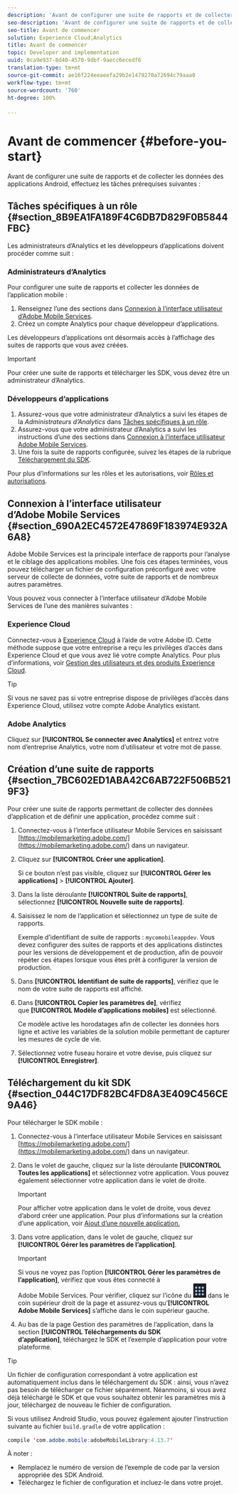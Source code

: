 ```yaml
---
description: 'Avant de configurer une suite de rapports et de collecter les données des applications Android, effectuez les tâches prérequises suivantes '
seo-description: 'Avant de configurer une suite de rapports et de collecter les données des applications Android, effectuez les tâches prérequises suivantes '
seo-title: Avant de commencer
solution: Experience Cloud,Analytics
title: Avant de commencer
topic: Developer and implementation
uuid: 0ca9e937-8d40-4570-9dbf-9aecc6ecedf6
translation-type: tm+mt
source-git-commit: ae16f224eeaeefa29b2e1479270a72694c79aaa0
workflow-type: tm+mt
source-wordcount: '760'
ht-degree: 100%

---
```



# Avant de commencer {#before-you-start}

Avant de configurer une suite de rapports et de collecter les données des applications Android, effectuez les tâches prérequises suivantes :

## Tâches spécifiques à un rôle {#section_8B9EA1FA189F4C6DB7D829F0B5844FBC}

Les administrateurs d’Analytics et les développeurs d’applications doivent procéder comme suit :

### Administrateurs d’Analytics

Pour configurer une suite de rapports et collecter les données de l’application mobile :

1. Renseignez l’une des sections dans [Connexion à l’interface utilisateur d’Adobe Mobile Services](../getting-started/requirements.md#section_690A2EC4572E47869F183974E932A6A8).
1. Créez un compte Analytics pour chaque développeur d’applications.

Les développeurs d’applications ont désormais accès à l’affichage des suites de rapports que vous avez créées.

>[!IMPORTANT]
>
>Pour créer une suite de rapports et télécharger les SDK, vous devez être un administrateur d’Analytics.

### Développeurs d’applications

1. Assurez-vous que votre administrateur d’Analytics a suivi les étapes de la *Administrateurs d’Analytics* dans [Tâches spécifiques à un rôle](../getting-started/requirements.md#section_8B9EA1FA189F4C6DB7D829F0B5844FBC).
1. Assurez-vous que votre administrateur d’Analytics a suivi les instructions d’une des sections dans [Connexion à l’interface utilisateur Adobe Mobile Services](../getting-started/requirements.md#section_690A2EC4572E47869F183974E932A6A8).
1. Une fois la suite de rapports configurée, suivez les étapes de la rubrique [Téléchargement du SDK](../getting-started/requirements.md#section_044C17DF82BC4FD8A3E409C456CE9A46).

Pour plus d’informations sur les rôles et les autorisations, voir [Rôles et autorisations](/help/using/gs/c-mob-roles-and-permissions.md).

## Connexion à l’interface utilisateur d’Adobe Mobile Services  {#section_690A2EC4572E47869F183974E932A6A8}

Adobe Mobile Services est la principale interface de rapports pour l’analyse et le ciblage des applications mobiles. Une fois ces étapes terminées, vous pouvez télécharger un fichier de configuration préconfiguré avec votre serveur de collecte de données, votre suite de rapports et de nombreux autres paramètres.

Vous pouvez vous connecter à l’interface utilisateur d’Adobe Mobile Services de l’une des manières suivantes :

### Experience Cloud

Connectez-vous à [Experience Cloud](https://experiencecloud.adobe.com) à l’aide de votre Adobe ID. Cette méthode suppose que votre entreprise a reçu les privilèges d’accès dans Experience Cloud et que vous avez lié votre compte Analytics. Pour plus d’informations, voir [Gestion des utilisateurs et des produits Experience Cloud](https://docs.adobe.com/content/help/fr-FR/core-services/interface/manage-users-and-products/admin-getting-started.html).

>[!TIP]
>
>Si vous ne savez pas si votre entreprise dispose de privilèges d’accès dans Experience Cloud, utilisez votre compte Adobe Analytics existant.

### Adobe Analytics

Cliquez sur **[!UICONTROL Se connecter avec Analytics]** et entrez votre nom d’entreprise Analytics, votre nom d’utilisateur et votre mot de passe.

## Création d’une suite de rapports {#section_7BC602ED1ABA42C6AB722F506B5219F3}

Pour créer une suite de rapports permettant de collecter des données d’application et de définir une application, procédez comme suit :

1. Connectez-vous à l’interface utilisateur Mobile Services en saisissant [https://mobilemarketing.adobe.com/](https://mobilemarketing.adobe.com/) dans un navigateur.
1. Cliquez sur **[!UICONTROL Créer une application]**.

   Si ce bouton n’est pas visible, cliquez sur **[!UICONTROL Gérer les applications]** > **[!UICONTROL Ajouter]**.

1. Dans la liste déroulante **[!UICONTROL Suite de rapports]**, sélectionnez **[!UICONTROL Nouvelle suite de rapports]**.

1. Saisissez le nom de l’application et sélectionnez un type de suite de rapports.

   Exemple d’identifiant de suite de rapports : `mycomobileappdev`. Vous devez configurer des suites de rapports et des applications distinctes pour les versions de développement et de production, afin de pouvoir répéter ces étapes lorsque vous êtes prêt à configurer la version de production.
1. Dans **[!UICONTROL Identifiant de suite de rapports]**, vérifiez que le nom de votre suite de rapports est affiché.
1. Dans **[!UICONTROL Copier les paramètres de]**, vérifiez que **[!UICONTROL Modèle d’applications mobiles]** est sélectionné.

   Ce modèle active les horodatages afin de collecter les données hors ligne et active les variables de la solution mobile permettant de capturer les mesures de cycle de vie.

1. Sélectionnez votre fuseau horaire et votre devise, puis cliquez sur **[!UICONTROL Enregistrer]**.

## Téléchargement du kit SDK {#section_044C17DF82BC4FD8A3E409C456CE9A46}

Pour télécharger le SDK mobile :

1. Connectez-vous à l’interface utilisateur Mobile Services en saisissant [https://mobilemarketing.adobe.com/](https://mobilemarketing.adobe.com/) dans un navigateur.
1. Dans le volet de gauche, cliquez sur la liste déroulante **[!UICONTROL Toutes les applications]** et sélectionnez votre application.
Vous pouvez également sélectionner votre application dans le volet de droite.

   >[!IMPORTANT]
   >
   >Pour afficher votre application dans le volet de droite, vous devez d’abord créer une application. Pour plus d’informations sur la création d’une application, voir [Ajout d’une nouvelle application.](https://docs.adobe.com/content/help/fr-FR/mobile-services/using/manage-apps-ug/t-new-app.html)

1. Dans votre application, dans le volet de gauche, cliquez sur **[!UICONTROL Gérer les paramètres de l’application]**.

   >[!IMPORTANT]
   >
   >Si vous ne voyez pas l’option **[!UICONTROL Gérer les paramètres de l’application]**, vérifiez que vous êtes connecté à Adobe Mobile Services. Pour vérifier, cliquez sur l’icône du ![sélecteur de solution](assets/solution-switcher.png) dans le coin supérieur droit de la page et assurez-vous qu’**[!UICONTROL Adobe Mobile Services]** s’affiche dans le coin supérieur gauche.

1. Au bas de la page Gestion des paramètres de l’application, dans la section **[!UICONTROL Téléchargements du SDK d’application]**, téléchargez le SDK et l’exemple d’application pour votre plateforme.

>[!TIP]
>
>Un fichier de configuration correspondant à votre application est automatiquement inclus dans le téléchargement du SDK : ainsi, vous n’avez pas besoin de télécharger ce fichier séparément. Néanmoins, si vous avez déjà téléchargé le SDK et que vous souhaitez obtenir les paramètres mis à jour, téléchargez de nouveau le fichier de configuration.

Si vous utilisez Android Studio, vous pouvez également ajouter l’instruction suivante au fichier `build.gradle` de votre application :

```java
compile 'com.adobe.mobile:adobeMobileLibrary:4.13.7'
```

À noter :

* Remplacez le numéro de version de l’exemple de code par la version appropriée des SDK Android.
* Téléchargez le fichier de configuration et incluez-le dans votre projet.
